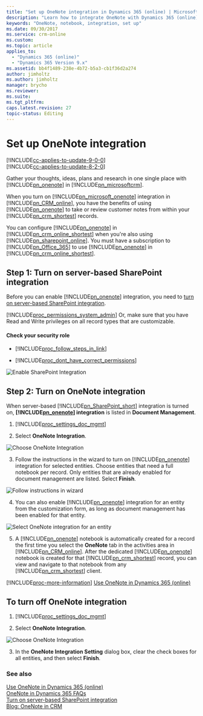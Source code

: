 ```yaml
---
title: "Set up OneNote integration in Dynamics 365 (online) | MicrosoftDocs"
description: "Learn how to integrate OneNote with Dynamics 365 (online)."
keywords: "OneNote, notebook, integration, set up"
ms.date: 09/30/2017
ms.service: crm-online
ms.custom: 
ms.topic: article
applies_to:
  - "Dynamics 365 (online)"
  - "Dynamics 365 Version 9.x"
ms.assetid: bb4f1489-238e-4b72-b5a3-cb1f36d2a274
author: jimholtz
ms.author: jimholtz
manager: brycho
ms.reviewer: 
ms.suite: 
ms.tgt_pltfrm: 
caps.latest.revision: 27
topic-status: Editing
---
```


# Set up OneNote integration

[!INCLUDE[cc-applies-to-update-9-0-0](../../includes/cc_applies_to_update_9_0_0.md)]<br/>[!INCLUDE[cc-applies-to-update-8-2-0](../../includes/cc_applies_to_update_8_2_0.md)]

Gather your thoughts, ideas, plans and research in one single place with [!INCLUDE[pn_onenote](../../includes/pn-onenote.md)] in [!INCLUDE[pn_microsoftcrm](../../includes/pn-microsoftcrm.md)].  
  
 When you turn on [!INCLUDE[pn_microsoft_onenote](../../includes/pn-microsoft-onenote.md)] integration in [!INCLUDE[pn_CRM_online](../../includes/pn-crm-online.md)], you have the benefits of using [!INCLUDE[pn_onenote](../../includes/pn-onenote.md)] to take or review customer notes from within your [!INCLUDE[pn_crm_shortest](../../includes/pn-crm-shortest.md)] records.  
  
 You can configure [!INCLUDE[pn_onenote](../../includes/pn-onenote.md)] in [!INCLUDE[pn_crm_online_shortest](../../includes/pn-crm-online-shortest.md)] when you're also using [!INCLUDE[pn_sharepoint_online](../../includes/pn-sharepoint-online.md)]. You must have a subscription to [!INCLUDE[pn_Office_365](../../includes/pn-office-365.md)] to use [!INCLUDE[pn_onenote](../../includes/pn-onenote.md)] in [!INCLUDE[pn_crm_online_shortest](../../includes/pn-crm-online-shortest.md)].  
  
<a name="BKMK_EnableSharePointInt"></a>   
## Step 1: Turn on server-based SharePoint integration  

 Before you can enable [!INCLUDE[pn_onenote](../../includes/pn-onenote.md)] integration, you need to [turn on server-based SharePoint integration](https://docs.microsoft.com/dynamics365/customer-engagement/admin/set-up-sharepoint-integration).  
  
 [!INCLUDE[proc_permissions_system_admin](../../includes/proc-permissions-system-admin.md)] Or, make sure that you have Read and Write privileges on all record types that are customizable.  
  
#### Check your security role  
  
- [!INCLUDE[proc_follow_steps_in_link](../../includes/proc-follow-steps-in-link.md)]  
  
- [!INCLUDE[proc_dont_have_correct_permissions](../../includes/proc-dont-have-correct-permissions.md)]  
  
 ![Enable SharePoint Integration](../media/enable-sharepoint-integration.png "Enable SharePoint Integration")  
  
<a name="BKMK_EnableOneNote"></a>   
## Step 2: Turn on OneNote integration  

 When server-based [!INCLUDE[pn_SharePoint_short](../../includes/pn-sharepoint-short.md)] integration is turned on, **[!INCLUDE[pn_onenote](../../includes/pn-onenote.md)] integration** is listed in **Document Management**.  
  
1. [!INCLUDE[proc_settings_doc_mgmt](../../includes/proc-settings-doc-mgmt.md)]  
  
2.  Select **OneNote Integration**.  
  
 ![Choose OneNote Integration](../media/onenote-integration.png "Select OneNote Integration")  
  
3.  Follow the instructions in the wizard to turn on [!INCLUDE[pn_onenote](../../includes/pn-onenote.md)] integration for selected entities. Choose entities that need a full notebook per record. Only entities that are already enabled for document management are listed. Select **Finish**.  
  
 ![Follow instructions in wizard](../media/onenote-integration-wizard.png "Follow instructions in the wizard")  
  
4.  You can also enable [!INCLUDE[pn_onenote](../../includes/pn-onenote.md)] integration for an entity from the customization form, as long as document management has been enabled for that entity.  
  
 ![Select OneNote integration for an entity](../media/onenote-select-entity.png "Select OneNote integration for an entity")  
  
5.  A [!INCLUDE[pn_onenote](../../includes/pn-onenote.md)] notebook is automatically created for a record the first time you select the **OneNote** tab in the activities area in [!INCLUDE[pn_CRM_online](../../includes/pn-crm-online.md)]. After the dedicated [!INCLUDE[pn_onenote](../../includes/pn-onenote.md)] notebook is created for that [!INCLUDE[pn_crm_shortest](../../includes/pn-crm-shortest.md)] record, you can view and navigate to that notebook from any [!INCLUDE[pn_crm_shortest](../../includes/pn-crm-shortest.md)] client.  
  
[!INCLUDE[proc-more-information](../../includes/proc-more-information.md)]  [Use OneNote in Dynamics 365 (online)](https://docs.microsoft.com/dynamics365/customer-engagement/basics/use-onenote)
  
## To turn off OneNote integration  
  
1. [!INCLUDE[proc_settings_doc_mgmt](../../includes/proc-settings-doc-mgmt.md)]  
  
2.  Select **OneNote Integration**.  
  
 ![Choose OneNote Integration](../media/onenote-integration.png "Select OneNote Integration")  
  
3.  In the **OneNote Integration Setting** dialog box, clear the check boxes for all entities, and then select **Finish**.  
  
### See also  
 [Use OneNote in Dynamics 365 (online)](https://docs.microsoft.com/dynamics365/customer-engagement/basics/use-onenote)   
 [OneNote in Dynamics 365 FAQs](https://docs.microsoft.com/dynamics365/customer-engagement/basics/onenote-dynamics-365-faqs)   
 [Turn on server-based SharePoint integration](https://docs.microsoft.com/dynamics365/customer-engagement/admin/set-up-sharepoint-integration)   
 [Blog: OneNote in CRM](http://blogs.technet.com/b/lystavlen/archive/2015/03/31/make-a-note-of-this.aspx)
